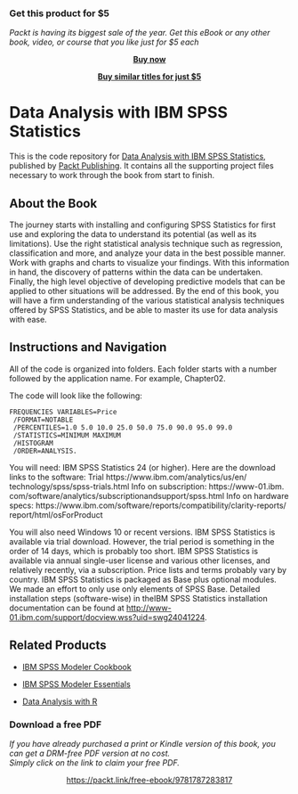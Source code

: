 
### Get this product for $5

<i>Packt is having its biggest sale of the year. Get this eBook or any other book, video, or course that you like just for $5 each</i>


<b><p align='center'>[Buy now](https://packt.link/9781787283817)</p></b>


<b><p align='center'>[Buy similar titles for just $5](https://subscription.packtpub.com/search)</p></b>


# Data Analysis with IBM SPSS Statistics
This is the code repository for [Data Analysis with IBM SPSS Statistics](https://www.packtpub.com/big-data-and-business-intelligence/data-analysis-ibm-spss-statistics?utm_source=github&utm_medium=repository&utm_campaign=9781787283817), published by [Packt Publishing](https://www.packtpub.com/?utm_source=github). It contains all the supporting project files necessary to work through the book from start to finish.
## About the Book
The journey starts with installing and configuring SPSS Statistics for first use and exploring the data to understand its potential (as well as its limitations). Use the right statistical analysis technique such as regression, classification and more, and analyze your data in the best possible manner. Work with graphs and charts to visualize your findings. With this information in hand, the discovery of patterns within the data can be undertaken. Finally, the high level objective of developing predictive models that can be applied to other situations will be addressed. By the end of this book, you will have a firm understanding of the various statistical analysis techniques offered by SPSS Statistics, and be able to master its use for data analysis with ease.

## Instructions and Navigation
All of the code is organized into folders. Each folder starts with a number followed by the application name. For example, Chapter02.



The code will look like the following:
```
FREQUENCIES VARIABLES=Price
 /FORMAT=NOTABLE
 /PERCENTILES=1.0 5.0 10.0 25.0 50.0 75.0 90.0 95.0 99.0
 /STATISTICS=MINIMUM MAXIMUM
 /HISTOGRAM
 /ORDER=ANALYSIS.
```

You will need: IBM SPSS Statistics 24 (or higher).
Here are the download links to the software:
Trial https:/​/​www.​ibm.​com/​analytics/​us/​en/​technology/​spss/spss-​trials.​html
Info on subscription: https:/​/​www-​01.​ibm.​com/​software/​analytics/subscriptionandsupport/​spss.​html
Info on hardware specs: https:/​/​www.​ibm.​com/​software/​reports/compatibility/​clarity-​reports/​report/​html/​osForProduct

You will also need Windows 10 or recent versions.
IBM SPSS Statistics is available via trial download. However, the trial period is something in the order of 14 days, which is probably too short.
IBM SPSS Statistics is available via annual single-user license and various other licenses, and relatively recently, via a subscription.
Price lists and terms probably vary by country.
IBM SPSS Statistics is packaged as Base plus optional modules. We made an effort to only use only elements of SPSS Base.
Detailed installation steps (software-wise) in theIBM SPSS Statistics installation documentation can be found at http://www-01.ibm.com/support/docview.wss?uid=swg24041224.

## Related Products
* [IBM SPSS Modeler Cookbook](https://www.packtpub.com/big-data-and-business-intelligence/ibm-spss-modeler-cookbook?utm_source=github&utm_medium=repository&utm_campaign=9781849685467)

* [IBM SPSS Modeler Essentials](https://www.packtpub.com/big-data-and-business-intelligence/ibm-spss-modeler-essentials?utm_source=github&utm_medium=repository&utm_campaign=9781788291118)

* [Data Analysis with R](https://www.packtpub.com/big-data-and-business-intelligence/data-analysis-r?utm_source=github&utm_medium=repository&utm_campaign=9781785288142)


### Download a free PDF

 <i>If you have already purchased a print or Kindle version of this book, you can get a DRM-free PDF version at no cost.<br>Simply click on the link to claim your free PDF.</i>
<p align="center"> <a href="https://packt.link/free-ebook/9781787283817">https://packt.link/free-ebook/9781787283817 </a> </p>